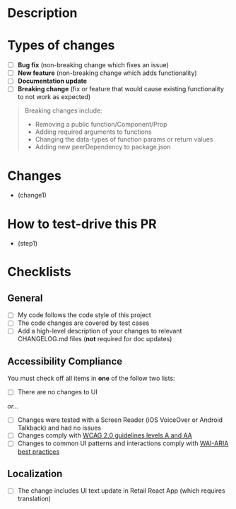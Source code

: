 <!--- Provide a general summary of your changes in the Title above -->

# Description

<!--- Please include a summary of the change and which issue is fixed. Please also include relevant motivation and context. List any dependencies that are required for this change. -->

# Types of changes

<!--- What types of changes does your code introduce? Put an `x` in all the boxes that apply: -->

- [ ] **Bug fix** (non-breaking change which fixes an issue)
- [ ] **New feature** (non-breaking change which adds functionality)
- [ ] **Documentation update**
- [ ] **Breaking change** (fix or feature that would cause existing functionality to not work as expected)

> Breaking changes include:
>
> - Removing a public function/Component/Prop
> - Adding required arguments to functions
> - Changing the data-types of function params or return values
> - Adding new peerDependency to package.json

# Changes

- (change1)

# How to test-drive this PR

- (step1)

# Checklists

<!--- Go over all the following points, and put an `x` in all the boxes that apply. -->
<!--- If you're unsure about any of these, don't hesitate to ask. We're here to help! -->

## General

- [ ] My code follows the code style of this project
- [ ] The code changes are covered by test cases
- [ ] Add a high-level description of your changes to relevant CHANGELOG.md files (**not** required for doc updates)

## Accessibility Compliance

You must check off all items in **one** of the follow two lists:

- [ ] There are no changes to UI

_or..._

- [ ] Changes were tested with a Screen Reader (iOS VoiceOver or Android Talkback) and had no issues
- [ ] Changes comply with [WCAG 2.0 guidelines levels A and AA](https://www.wuhcag.com/wcag-checklist/)
- [ ] Changes to common UI patterns and interactions comply with [WAI-ARIA best practices](https://www.w3.org/TR/wai-aria-practices-1.1/)

## Localization

- [ ] The change includes UI text update in Retail React App (which requires translation)
